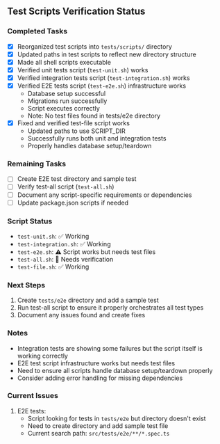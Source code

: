 ## Test Scripts Verification Status

### Completed Tasks
- [x] Reorganized test scripts into `tests/scripts/` directory
- [x] Updated paths in test scripts to reflect new directory structure
- [x] Made all shell scripts executable
- [x] Verified unit tests script (`test-unit.sh`) works
- [x] Verified integration tests script (`test-integration.sh`) works
- [x] Verified E2E tests script (`test-e2e.sh`) infrastructure works
  - Database setup successful
  - Migrations run successfully
  - Script executes correctly
  - Note: No test files found in tests/e2e directory
- [x] Fixed and verified test-file script works
  - Updated paths to use SCRIPT_DIR
  - Successfully runs both unit and integration tests
  - Properly handles database setup/teardown

### Remaining Tasks
- [ ] Create E2E test directory and sample test
- [ ] Verify test-all script (`test-all.sh`)
- [ ] Document any script-specific requirements or dependencies
- [ ] Update package.json scripts if needed

### Script Status
- `test-unit.sh`: ✅ Working
- `test-integration.sh`: ✅ Working
- `test-e2e.sh`: ⚠️ Script works but needs test files
- `test-all.sh`: 🔄 Needs verification
- `test-file.sh`: ✅ Working

### Next Steps
1. Create `tests/e2e` directory and add a sample test
2. Run test-all script to ensure it properly orchestrates all test types
3. Document any issues found and create fixes

### Notes
- Integration tests are showing some failures but the script itself is working correctly
- E2E test script infrastructure works but needs test files
- Need to ensure all scripts handle database setup/teardown properly
- Consider adding error handling for missing dependencies

### Current Issues
1. E2E tests:
   - Script looking for tests in `tests/e2e` but directory doesn't exist
   - Need to create directory and add sample test file
   - Current search path: `src/tests/e2e/**/*.spec.ts` 
